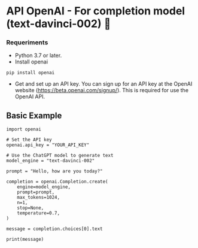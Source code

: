 # API OpenAI - For completion model (text-davinci-002) 🐍

### Requeriments

* Python 3.7 or later.
* Install openai

````
pip install openai
````

* Get and set up an API key. You can sign up for an API key at the OpenAI website (https://beta.openai.com/signup/).
This is required for use the OpenAI API.


## Basic Example

```
import openai

# Set the API key
openai.api_key = "YOUR_API_KEY"

# Use the ChatGPT model to generate text
model_engine = "text-davinci-002"

prompt = "Hello, how are you today?"

completion = openai.Completion.create(
    engine=model_engine,
    prompt=prompt,
    max_tokens=1024,
    n=1,
    stop=None,
    temperature=0.7,
)

message = completion.choices[0].text

print(message)
```
